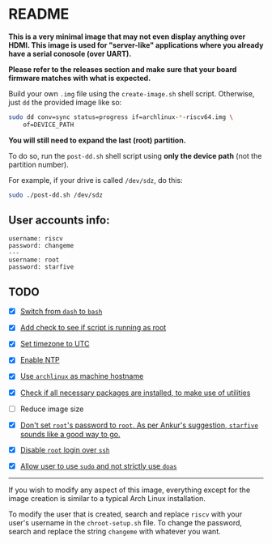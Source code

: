 # README

**This is a very minimal image that may not even display anything over HDMI.
This image is used for "server-like" applications where you already have a
serial conosole (over UART).**

**Please refer to the releases section and make sure that your board firmware
matches with what is expected.**

Build your own `.img` file using the `create-image.sh` shell script. Otherwise,
just `dd` the provided image like so:

```bash
sudo dd conv=sync status=progress if=archlinux-*-riscv64.img \
    of=DEVICE_PATH
```

**You will still need to expand the last (root) partition.**

To do so, run the `post-dd.sh` shell script using **only the device path**
(not the partition number).

For example, if your drive is called `/dev/sdz`, do this:

```bash
sudo ./post-dd.sh /dev/sdz
```


## User accounts info:

```
username: riscv
password: changeme
---
username: root
password: starfive
```


## TODO

 - [x] [Switch from `dash` to `bash`](https://github.com/thefossguy/archlinux-visionfive2/commit/d6373144f211f8bef89b777b632edac30c9fde96)
 - [x] [Add check to see if script is running as root](https://github.com/thefossguy/archlinux-visionfive2/commit/2c978ffc45cf6ee1f688bccb23d59d386d2314ff)
 - [x] [Set timezone to UTC](https://github.com/thefossguy/archlinux-visionfive2/commit/177921dcfd7279d929459a23c295097ba437c359)
 - [x] [Enable NTP](https://github.com/thefossguy/archlinux-visionfive2/commit/0e2fa0e3f8a3c72a3a0ebba50cf675c24856b936)
 - [x] [Use `archlinux` as machine hostname](https://github.com/thefossguy/archlinux-visionfive2/commit/303901a8da75f6c415adcd9a4938f4653956f6e2)
 - [x] [Check if all necessary packages are installed, to make use of utilities](https://github.com/thefossguy/archlinux-visionfive2/commit/a64acc2df0115774be7404aa3e8f9014e8e04423)
 - [ ] Reduce image size
 - [x] [Don't set `root`'s password to `root`. As per Ankur's suggestion, `starfive` sounds like a good way to go.](https://github.com/thefossguy/archlinux-visionfive2/commit/ca57334e3b5419845197a3c83cde9d017baf3af2)
 - [x] [Disable `root` login over `ssh`](https://github.com/thefossguy/archlinux-visionfive2/commit/616316f926dc7854153bd1126f35e40e29cabdfa)
 - [x] [Allow user to use `sudo` and not strictly use `doas`](https://github.com/thefossguy/archlinux-visionfive2/commit/292283f0e7bff4e105ed1c9f776ef71d37f4410c)


---

If you wish to modify any aspect of this image, everything except for the image
creation is similar to a typical Arch Linux installation.

To modify the user that is created, search and replace `riscv` with your user's
username in the `chroot-setup.sh` file. To change the password, search and
replace the string `changeme` with whatever you want.
